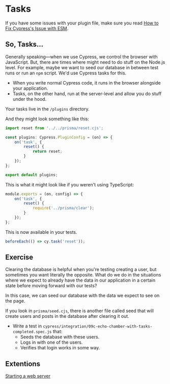 # Tasks

If you have some issues with your plugin file, make sure you read [How to Fix Cypress's Issue with ESM](How%20to%20Fix%20Cypress's%20Issue%20with%20ESM.md).

## So, Tasks…

Generally speaking—when we use Cypress, we control the browser with JavaScript. But, there are times where might need to do stuff on the Node.js level. For example, maybe we want to seed our database in between test runs or run an `npm` script. We'd use Cypress tasks for this.

- When you write normal Cypress code, it runs in the browser alongside your application.
- Tasks, on the other hand, run at the server-level and allow you do stuff under the hood.

Your tasks live in the `/plugins` directory.

And they might look something like this:

```ts
import reset from '../../prisma/reset.cjs';

const plugins: Cypress.PluginConfig = (on) => {
	on('task', {
		reset() {
			return reset;
		}
	});
};

export default plugins;
```

This is what it might look like if you weren't using TypeScript:

```js
module.exports = (on, config) => {
	on('task', {
		reset() {
			require('../prisma/clear');
		}
	});
};
```

This is now available in your tests.

```js
beforeEach(() => cy.task('reset'));
```

## Exercise

Clearing the database is helpful when you're testing creating a user, but sometimes you want literally the opposite. What do we do in the situations where we expect to already have the data in our application in a certain state before moving forward with our tests?

In this case, we can seed our database with the data we expect to see on the page.

If you look in `prisma/seed.cjs`, there is another file called seed that will create users and posts in the database after clearing it out.

- Write a test in `cypress/integration/09c-echo-chamber-with-tasks-completed.spec.js` that:
  - Seeds the database with these users.
  - Logs in with one of the users.
  - Verifies that login works in some way.

## Extentions

[Starting a web server](https://docs.cypress.io/guides/references/best-practices#Web-Servers)
